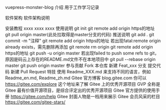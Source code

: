 vuepress-monster-blog
介绍
用于工作学习记录

软件架构
软件架构说明

安装教程
xxxx
xxxx
xxxx
使用说明
git init
git remote add origin https的地址
git pull origin master(此处拉取得是master分支的代码)
推送说明
git add .
git commit -m "注释"
git remote add origin https的地址
若出现fatal:remote origin already exists，需先删除再添加 git remote rm origin
git remote add origin https的地址
git push -u origin master
若出现failed to push some refs to git，原因是码云上存在的README.md文件不在本地项目中 git pull --rebase origin master git push origin master
参与贡献
Fork 本仓库
新建 Feat_xxx 分支
提交代码
新建 Pull Request
特技
使用 Readme_XXX.md 来支持不同的语言，例如 Readme_en.md, Readme_zh.md
Gitee 官方博客 blog.gitee.com
你可以 https://gitee.com/explore 这个地址来了解 Gitee 上的优秀开源项目
GVP 全称是 Gitee 最有价值开源项目，是综合评定出的优秀开源项目
Gitee 官方提供的使用手册 https://gitee.com/help
Gitee 封面人物是一档用来展示 Gitee 会员风采的栏目 https://gitee.com/gitee-stars/